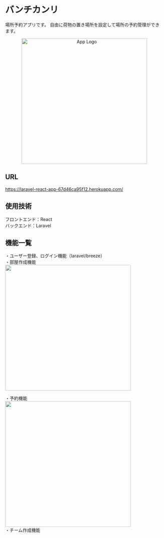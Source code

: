 # バンチカンリ
場所予約アプリです。
自由に荷物の置き場所を設定して場所の予約管理ができます。
<p align="center"><a href="https://laravel-react-app-67d46ca95f12.herokuapp.com" target="_blank"><img src="https://github.com/user-attachments/assets/9b15096d-733a-4b08-b42b-d33acccea478" width="400" alt="App Logo"></a></p>

## URL
https://laravel-react-app-67d46ca95f12.herokuapp.com/

## 使用技術
フロントエンド：React  
バックエンド：Laravel

## 機能一覧
・ユーザー登録、ログイン機能（laravel/breeze）  
・部屋作成機能  
<img src="https://github.com/user-attachments/assets/52406491-0429-4389-9829-7f58d5918f29" width="400" align="center">  
  
・予約機能  
<img src="https://github.com/user-attachments/assets/4fa67b86-0c6b-4a6e-a469-8ba209753386" width="400" align="center">  
・チーム作成機能  


